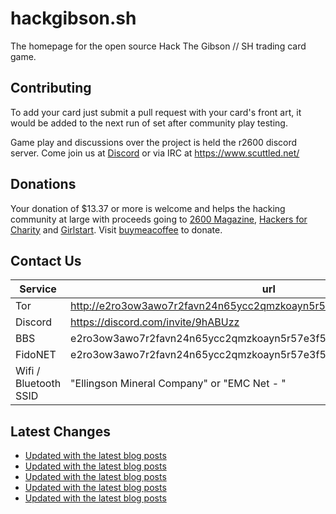 # hackgibson.sh
The homepage for the open source Hack The Gibson // SH trading card game.


## Contributing

To add your card just submit a pull request with your card's front art, it would be added to the next run of set after community play testing.

Game play and discussions over the project is held the r2600 discord server. Come join us at [Discord](https://discord.com/invite/9hABUzz) or via IRC at https://www.scuttled.net/


## Donations

Your donation of $13.37 or more is welcome and helps the hacking community at large with proceeds going to [2600 Magazine](https://2600.com/), [Hackers for Charity](https://hackersforcharity.org) and [Girlstart](https://girlstart.org).  Visit [buymeacoffee](https://www.buymeacoffee.com/hackgibson.sh) to donate.


## Contact Us

Service | url
-|-
Tor | http://e2ro3ow3awo7r2favn24n65ycc2qmzkoayn5r57e3f56nvjwdcgg32ad.onion
Discord | https://discord.com/invite/9hABUzz
BBS | e2ro3ow3awo7r2favn24n65ycc2qmzkoayn5r57e3f56nvjwdcgg32ad.onion:23
FidoNET | e2ro3ow3awo7r2favn24n65ycc2qmzkoayn5r57e3f56nvjwdcgg32ad.onion:24554
Wifi / Bluetooth SSID | "Ellingson Mineral Company" or "EMC Net - <fidonet address>"

## Latest Changes
<!-- BLOG-POST-LIST:START -->
- [Updated with the latest blog posts](https://github.com/DFW2600/hackgibson.sh/commit/04319e0b575713b6e07e43782be7dca7c49fc0d8)
- [Updated with the latest blog posts](https://github.com/DFW2600/hackgibson.sh/commit/b1dbac8d08d96545575d6efba87a5ec850c2a1fc)
- [Updated with the latest blog posts](https://github.com/DFW2600/hackgibson.sh/commit/f0e16042d2503f42d75ccda13119a9dd3e4e746f)
- [Updated with the latest blog posts](https://github.com/DFW2600/hackgibson.sh/commit/9cc55662edb3184625ea2ef4fd90f9d271d89902)
- [Updated with the latest blog posts](https://github.com/DFW2600/hackgibson.sh/commit/0b8d692bb550df4d8aaacc3daf5232d0e0943bb9)
<!-- BLOG-POST-LIST:END -->
